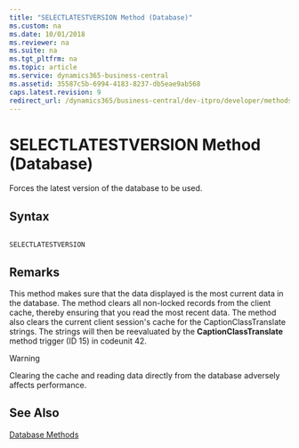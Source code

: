 ```yaml
---
title: "SELECTLATESTVERSION Method (Database)"
ms.custom: na
ms.date: 10/01/2018
ms.reviewer: na
ms.suite: na
ms.tgt_pltfrm: na
ms.topic: article
ms.service: dynamics365-business-central
ms.assetid: 35587c5b-6994-4183-8237-db5eae9ab568
caps.latest.revision: 9
redirect_url: /dynamics365/business-central/dev-itpro/developer/methods-auto/library
---
```


 

# SELECTLATESTVERSION Method (Database)
Forces the latest version of the database to be used.  
  
## Syntax  
  
```  
  
SELECTLATESTVERSION  
```  
  
## Remarks  
 This method makes sure that the data displayed is the most current data in the database. The method clears all non-locked records from the client cache, thereby ensuring that you read the most recent data. The method also clears the current client session's cache for the CaptionClassTranslate strings. The strings will then be reevaluated by the **CaptionClassTranslate** method trigger \(ID 15\) in codeunit 42.  
  
> [!WARNING]  
>  Clearing the cache and reading data directly from the database adversely affects performance.  
  
## See Also  
 [Database Methods](devenv-database-methods.md)   
 <!--Links [CaptionClass Functionality](CaptionClass-Functionality.md)-->  